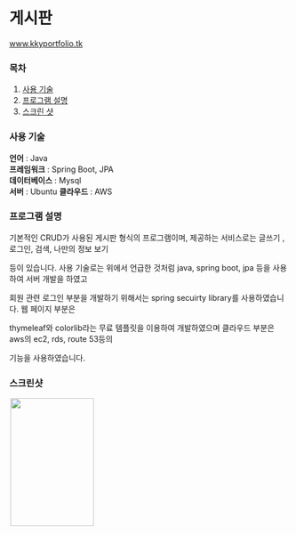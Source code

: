 # 게시판

www.kkyportfolio.tk

### 목차

<ol>
  <li><a href = "#1">사용 기술</a></li>
  <li><a href = "#2">프로그램 설명</a></li>
  <li><a href = "#3">스크린 샷</a></li>

</ol>

<div id = "1">

### 사용 기술

**언어** : Java <br>
**프레임워크** : Spring Boot, JPA <br>
**데이터베이스** : Mysql <br>
**서버** : Ubuntu
**클라우드** : AWS

</div>

<div id = "2">

### 프로그램 설명

기본적인 CRUD가 사용된 게시판 형식의 프로그램이며, 제공하는 서비스로는 글쓰기 , 로그인, 검색, 나만의 정보 보기 

등이 있습니다. 사용 기술로는 위에서 언급한 것처럼 java, spring boot, jpa 등을 사용하여 서버 개발을 하였고 

회원 관련 로그인 부분을 개발하기 위해서는 spring secuirty library를 사용하였습니다. 웹 페이지 부분은 

thymeleaf와 colorlib라는 무료 템플릿을 이용하여 개발하였으며 클라우드 부분은 aws의 ec2, rds, route 53등의

기능을 사용하였습니다.

</div>

<div id = "3">

### 스크린샷

<img src="https://user-images.githubusercontent.com/41039867/110206002-a447ff80-7ebe-11eb-9e0f-efff08d4a6fe.png" width="150px" height="230px" hspace="2">

</div>

  
